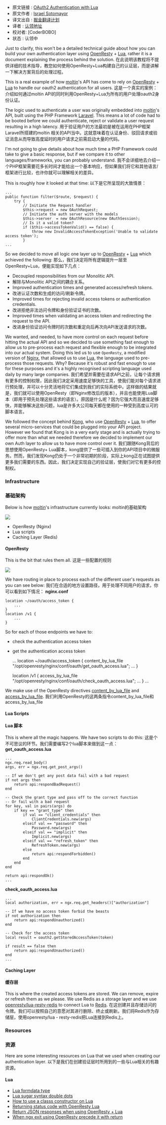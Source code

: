 * 原文链接 : [OAuth2 Authentication with Lua](http://lua.space/webdev/oauth2-authentication-with-lua)
* 原文作者 : [Israel Sotomayor](https://github.com/zot24)
* 译文出自 : [掘金翻译计划](https://github.com/xitu/gold-miner)
* 译者 : [认领地址](https://github.com/xitu/gold-miner/issues/117)
* 校对者: [CoderBOBO]
* 状态 : 认领中

Just to clarify, this won't be a detailed technical guide about how you can build your own authentication layer using [OpenResty](https://openresty.org) + [Lua](http://www.lua.org), rather it is a document explaining the process behind the solution.
在此说明该教程将不提供详细的技术指导，教您如何使用OpenResty+Lua构建自己的认证层，而是讲解一下解决方案背后的处理过程。

This is a real example of how [moltin](https://moltin.com)'s API has come to rely on [OpenResty](https://openresty.org) + [Lua](http://www.lua.org) to handle our oauth2 authentication for all users.
这是一个真实的案例：介绍如何通过moltin API的同时利用OpenResty+Lua为所有的用户处理oauth2身份认证。

The logic used to authenticate a user was originally embedded into [moltin](https://moltin.com)'s API, built using the PHP Framework [Laravel](https://laravel.com/). This means a lot of code had to be booted before we could authenticate, reject or validate a user request resulting in a high latency.
用于验证用户的方法最初是被在运用在PHP框架Laravel所搭建的moltin 相关的API当中。这就意味着在认证身份、驳回请求或验证消息从而导致高度延时的用户请求之前需启动大量的代码。

I'm not going to give details about how much time a PHP Framework could take to give a basic response, but if we compare it to other languages/frameworks, you can probably understand.
我不会详细地去介绍一个PHP框架需要花多长时间才能给出一个基本响应，但如果我们将它和其他语言/框架进行比较，也许你就可以理解相关的差异。

This is roughly how it looked at that time:
以下是它所呈现的大致情景：

    ...
    public function filter($route, $request) {
        try {
            // Initiate the Request handler
            $this->request = new OAuthRequest;
            // Initiate the auth server with the models
            $this->server  = new OAuthResource(new OAuthSession);
            // Is it a valid token?   
            if ($this->accessTokenValid() == false) {
                throw new InvalidAccessTokenException('Unable to validate access token');
            }
    ...

So we decided to move all logic one layer up to [OpenResty](https://openresty.org) + [Lua](http://www.lua.org) which achieved the following:
那么，我们决定将所有逻辑提升一层至OpenResty+Lua，便能实现如下几点：

*   Decoupled responsibilities from our Monolitic API.
*   解除与Monolitic API之间的耦合关系。
*   Improved authentication times and generated access/refresh tokens.
*   改进认证次数和生成的访问/刷新令牌。
*   Improved times for rejecting invalid access tokens or authentication credentials.
*   改进拒绝非法访问令牌和身份验证证书的次数。
*   Improved times when validating an access token and redirecting the request to the API.
*   改进身份验证访问令牌时的次数和重定向后再次向API发送请求的次数。

We wanted, and needed, to have more control on each request before hitting the actual API and so we decided to use something fast enough to allow us to pre-process each request and flexible enough to be integrated into our actual system. Doing this led us to use `OpenResty`, a modified version of [Nginx](https://www.nginx.com/), that allowed us to use [Lua](http://www.lua.org), the language used to pre-process those requests. Why? Because it's robust and fast enough to use for these purposes and it's a highly recognised scripting language used daily by many large companies.
我们希望并需要在请求API之前，让每个请求拥有更多的控制权限，因此我们决定采用速度足够快的工具，使我们能对每个请求进行预处理，并可以十分灵活地将它们集成到我们的实际系统中。这样做的结果就是，我们就可以使用OpenResty（即Nginx修改后的版本），并且也能使用Lua脚本（即用于预先处理这些请求的语言）。原因是什么呢？因为它强大而且速度足够快，并能够解决这些问题，lua是许多大公司每天都在使用的一种受到高度认可的脚本语言。

We followed the concept behind [Kong](https://github.com/Mashape/kong), who use [OpenResty](https://openresty.org) + [Lua](http://www.lua.org), to offer several micro-services that could be plugged into your API project. However we found that Kong is in a very early stage and is actually trying to offer more than what we needed therefore we decided to implement our own Auth layer to allow us to have more control over it.
我们跟随Kong背后的思想使用OpenResty+ Lua脚本，kong提供了一些可插入到你的API项目中的微服务。然而，我们发现Kong仍处于一个非常初期的阶段，实际上kong正在试图提供更多我们需要的东西。因此，我们决定实现自己的验证层，使我们对它有更多的控制权。
### Infrastructure
### 基础架构

Below is how [moltin](https://moltin.com)'s infrastructure currently looks:
moltin的基础架构

![](https://moltin.com/files/large/67b084c60b6d0ff)

*   OpenResty (Nginx)
*   Lua scripts
*   Caching Layer (Redis)

#### OpenResty

This is the bit that rules them all.
这是一些配置的规则

![](https://moltin.com/files/large/8b359a7b2bad55a)

We have routing in place to process each of the different user's requests as you can see below:
我们在合适的地方设置路径，用于处理不同用户的请求，你可以看到如下情况：
**nginx.conf**

    location ~/oauth/access_token {
        ...
    }
    location /v1 {
        ...
    }

So for each of those endpoints we have to:

*   check the authentication access token
*   get the authentication access token

    ...
    location ~/oauth/access_token {
        content_by_lua_file "/opt/openresty/nginx/conf/oauth/get_oauth_access.lua";
        ...
    }

    location /v1 {
        access_by_lua_file "/opt/openresty/nginx/conf/oauth/check_oauth_access.lua";
       ...
    }
    ...

We make use of the OpenResty directives [content_by_lua_file](https://github.com/openresty/lua-nginx-module#content_by_lua_file) and [access_by_lua_file](https://github.com/openresty/lua-nginx-module#access_by_lua_file).
我们利用OpenResty的这两条指令content_by_lua_file和access_by_lua_file

#### Lua Scripts
#### Lua 脚本

This is where all the magic happens. We have two scripts to do this:
这是个不可思议的环节。我们需要编写2个lua脚本来做到这一点：
**get_oauth_access.lua**

    ...
    ngx.req.read_body()
    args, err = ngx.req.get_post_args()

    -- If we don't get any post data fail with a bad request
    if not args then
        return api:respondBadRequest()
    end

    -- Check the grant type and pass off to the correct function
    -- Or fail with a bad request
    for key, val in pairs(args) do
        if key == "grant_type" then
            if val == "client_credentials" then
                ClientCredentials.new(args)
            elseif val == "password" then
                Password.new(args)
            elseif val == "implicit" then
                Implicit.new(args)
            elseif val == "refresh_token" then
                RefreshToken.new(args)
            else
                return api:respondForbidden()
            end
        end
    end

    return api:respondOk()
    ...

**check_oauth_access.lua**

    ...
    local authorization, err = ngx.req.get_headers()["authorization"]

    -- If we have no access token forbid the beasts
    if not authorization then
        return api:respondUnauthorized()
    end

    -- Check for the access token
    local result = oauth2.getStoredAccessToken(token)

    if result == false then
        return api:respondUnauthorized()
    end
    ...

#### Caching Layer
#### 缓存层

This is where the created access tokens are stored. We can remove, expire or refresh them as we please. We use Redis as a storage layer and we use [openresty/lua-resty-redis](https://github.com/openresty/lua-resty-redis) to connect Lua to [Redis](http://redis.io/).
在这创建并且存储访问的令牌。我们可以按照自己的意愿对其进行删除、终止或刷新。我们将Redis作为存储层，使用openresty/lua - resty-redis把Lua连接到Redis上。

### Resources
### 资源

Here are some interesting resources on Lua that we used when creating our authentication layer.
以下是我们在创建验证层时所用到的一些与Lua相关的有趣资源。
#### Lua

*   [Lua formdata type](http://blog.zot24.com/lua-formdata-type/)
*   [Lua sugar syntax double dots](http://blog.zot24.com/lua-sugar-syntax-double-dots/)
*   [How to use a classs constructor on Lua](http://blog.zot24.com/how-to-use-a-classs-constructor-on-lua/)
*   [Returning status code with OpenResty Lua](http://blog.zot24.com/returning-status-code-with-openresty-lua/)
*   [Return JSON responses when using OpenResty + Lua](http://blog.zot24.com/return-json-responses-when-using-openresty-lua/)
*   [When ngx exit using OpenResty precede it with return](http://blog.zot24.com/when-ngx-exit-using-openresty-precede-it-with-return/)
